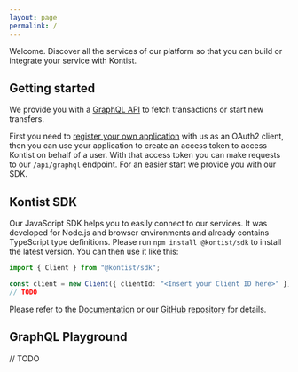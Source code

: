 ```yaml
---
layout: page
permalink: /
---
```


Welcome. Discover all the services of our platform so that you can build or integrate your service with Kontist.

## Getting started
We provide you with a [GraphQL API](https://graphql.org) to fetch transactions or start new transfers.

First you need to [register your own application](/console) with us as an OAuth2 client, then you can use your application to create an access token to access Kontist on behalf of a user. With that access token you can make requests to our `/api/graphql` endpoint.
For an easier start we provide you with our SDK.


## Kontist SDK
Our JavaScript SDK helps you to easily connect to our services. It was developed for Node.js and browser environments and already contains TypeScript type definitions. Please run `npm install @kontist/sdk` to install the latest version. You can then use it like this:

```typescript
import { Client } from "@kontist/sdk";

const client = new Client({ clientId: "<Insert your Client ID here>" });
// TODO 

```

Please refer to the [Documentation](/sdk) or our [GitHub repository](https://github.com/kontist/sdk) for details.


## GraphQL Playground
// TODO